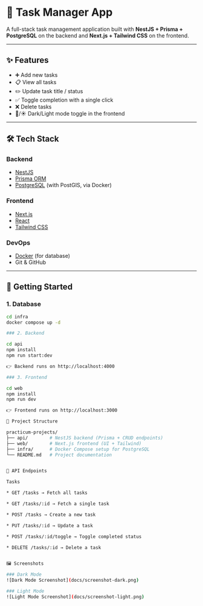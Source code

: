 # 📝 Task Manager App

A full-stack task management application built with **NestJS + Prisma + PostgreSQL** on the backend and **Next.js + Tailwind CSS** on the frontend.

---

## ✨ Features

- ➕ Add new tasks  
- 📋 View all tasks  
- ✏️ Update task title / status  
- ✅ Toggle completion with a single click  
- ❌ Delete tasks  
- 🌙/☀️ Dark/Light mode toggle in the frontend  

---

## 🛠️ Tech Stack

### Backend
- [NestJS](https://nestjs.com/)  
- [Prisma ORM](https://www.prisma.io/)  
- [PostgreSQL](https://www.postgresql.org/) (with PostGIS, via Docker)  

### Frontend
- [Next.js](https://nextjs.org/)  
- [React](https://react.dev/)  
- [Tailwind CSS](https://tailwindcss.com/)  

### DevOps
- [Docker](https://www.docker.com/) (for database)  
- Git & GitHub  

---

## 🚀 Getting Started

### 1. Database
```bash
cd infra
docker compose up -d

### 2. Backend

cd api
npm install
npm run start:dev

👉 Backend runs on http://localhost:4000

### 3. Frontend

cd web
npm install
npm run dev

👉 Frontend runs on http://localhost:3000

📂 Project Structure

practicum-projects/
├── api/        # NestJS backend (Prisma + CRUD endpoints)
├── web/        # Next.js frontend (UI + Tailwind)
├── infra/      # Docker Compose setup for PostgreSQL
└── README.md   # Project documentation


🔗 API Endpoints

Tasks

* GET /tasks → Fetch all tasks

* GET /tasks/:id → Fetch a single task

* POST /tasks → Create a new task

* PUT /tasks/:id → Update a task

* POST /tasks/:id/toggle → Toggle completed status

* DELETE /tasks/:id → Delete a task


🖼️ Screenshots

### Dark Mode
![Dark Mode Screenshot](docs/screenshot-dark.png)

### Light Mode
![Light Mode Screenshot](docs/screenshot-light.png)